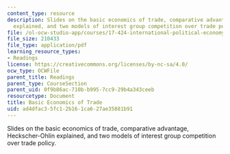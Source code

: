 ```yaml
---
content_type: resource
description: Slides on the basic economics of trade, comparative advantage, Heckscher-Ohlin
  explained, and two models of interest group competition over trade policy.
file: /ol-ocw-studio-app/courses/17-424-international-political-economy-of-advanced-industrial-societies-fall-2011/ad4dfac35fc12b161ca627ae35881b91_MIT17_424F11_BasicEcoTrade.pdf
file_size: 210433
file_type: application/pdf
learning_resource_types:
- Readings
license: https://creativecommons.org/licenses/by-nc-sa/4.0/
ocw_type: OCWFile
parent_title: Readings
parent_type: CourseSection
parent_uid: 0f9b86ac-710b-b995-7cc9-29b4a343ceeb
resourcetype: Document
title: Basic Economics of Trade
uid: ad4dfac3-5fc1-2b16-1ca6-27ae35881b91
---
```

Slides on the basic economics of trade, comparative advantage, Heckscher-Ohlin explained, and two models of interest group competition over trade policy.